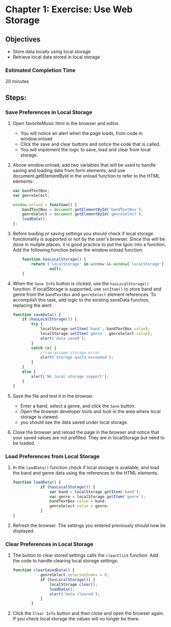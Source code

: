 # Chapter 1: Exercise: Use Web Storage
## Objectives
* Store data locally using local storage
* Retrieve local data stored in local storage

### Estimated Completion Time 
20 minutes

## Steps:
### Save Preferences in Local Storage
1. Open favoriteMusic.html in the browser and editor.
    * You will notice an alert when the page loads, from code in window.onload 
    * Click the save and clear buttons and notice the code that is called. 
    * You will implement the logic to save, load and clear from local storage.

1. Above window.onload, add two variables that will be used to handle saving and loading data from form elements, and use document.getElementById in the onload function to refer to the HTML elements:
    ```javascript
    var bandTextBox;
    var genreSelect;

    window.onload = function() {
        bandTextBox = document.getElementById('bandTextBox');
        genreSelect = document.getElementById('genreSelect');
        loadData();
    };
    ```
1. Before loading or saving settings you should check if local storage functionality is supported or not by the user's browser. Since this will be done in muliple places, it is good practice to put the lgoic into a function. Add the following function below the window.onload function:
    ```javascript
        function hasLocalStorage() {
            return ('localStorage' in window && window['localStorage'] != 
                    null);
        }
    ```

1. When the `Save Info` button is clicked, use the `hasLocalStorage()` function. If localStorage is supported, use `setItem()` to store band and genre from the `bandTextBox` and `genreSelect` element references. To accomplish this task, add logic to the existing saveData function, replacing the alert:
    ```javascript
    function saveData() {
        if (hasLocalStorage()) {
            try {
                localStorage.setItem('band', bandTextBox.value);
                localStorage.setItem('genre', genreSelect.value);
                alert('data saved');
            }
            catch (e) {
                //can assume storage error
                alert('Storage quota exceeded');
            }
        }
        else {
            alert('No local storage support');
        }
    }
    ```
1. Save the file and test it in the browser. 
    * Enter a band, select a genre, and click the `Save` button.  
    * Open the browser developer tools and look in the area where local storage is viewed. 
    * you should see the data saved under local storage.

1. Close the browser and reload the page in the browser and notice that your saved values are not prefilled. They are in localStorage but need to be loaded.

### Load Preferences from Local Storage
1. In the `loadData()` function check if local storage is available, and load the band and genre data using the references to the HTML elements.
    ```javascript
    function loadData() {
                if (hasLocalStorage()) {
                    var band = localStorage.getItem('band');
                    var genre = localStorage.getItem('genre');
                    bandTextBox.value = band;
                    genreSelect.value = genre;
                }
    }
    ```
1. Refresh the browser. The settings you entered previously should now be displayed.

### Clear Preferences in Local Storage
1. The button to clear stored settings calls the `clearClick` function. Add the code to handle clearing local storage settings: 
    ```javascript
    function clearSavedData() {
                genreSelect.selectedIndex = 0;
                if (hasLocalStorage()) {
                    localStorage.clear();
                    loadData();
                    alert('data cleared');
                }
            }
    ```
1. Click the `Clear Info` button and then close and open the browser again. If you check local storage the values will no longer be there.

